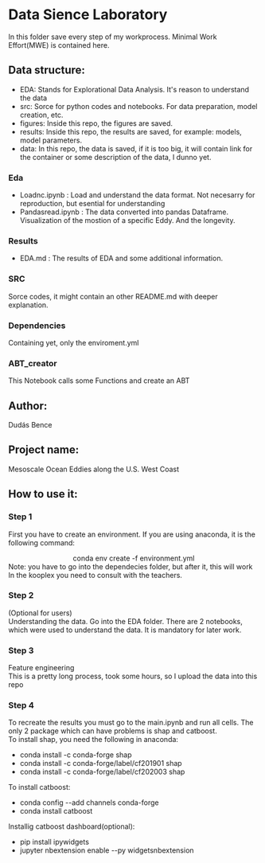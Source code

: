 # Data Sience Laboratory

In this folder save every step of my workprocess. Minimal Work Effort(MWE) is contained here.

## Data structure:  
- EDA: Stands for Explorational Data Analysis. It's reason to understand the data
- src: Sorce for python codes and notebooks. For data preparation, model creation, etc.
- figures: Inside this repo, the figures are saved.
- results: Inside this repo, the results are saved, for example: models, model parameters.
- data: In this repo, the data is saved, if it is too big, it will contain link for the container or some description of the data, I dunno yet.

### Eda
- Loadnc.ipynb : Load and understand the data format. Not necesarry for reproduction, but esential for understanding  
- Pandasread.ipynb : The data converted into pandas Dataframe. Visualization of the mostion of a specific Eddy. And the longevity.

### Results
- EDA.md : The results of EDA and some additional information.

### SRC
Sorce codes, it might contain an other README.md with deeper explanation.

### Dependencies
Containing yet, only the enviroment.yml

### ABT_creator
This Notebook calls some Functions and create an ABT

## Author:
Dudás Bence

## Project name:
Mesoscale Ocean Eddies along the U.S. West Coast

## How to use it:
### Step 1
First you have to create an environment. If you are using anaconda, it is the following command:  
<center> conda env create -f environment.yml </center>  
Note: you have to go into the dependecies folder, but after it, this will work  
In the kooplex you need to consult with the teachers.

### Step 2
(Optional for users)  
Understanding the data. Go into the EDA folder. There are 2 notebooks, which were used to understand the data. It is mandatory for later work.

### Step 3
Feature engineering  
This is a pretty long process, took some hours, so I upload the data into this repo

### Step 4 
To recreate the results you must go to the main.ipynb and run all cells. The only 2 package which can have problems is shap and catboost.  
To install shap, you need the following in anaconda:  
- conda install -c conda-forge shap  
- conda install -c conda-forge/label/cf201901 shap  
- conda install -c conda-forge/label/cf202003 shap  
  
To install catboost:   
- conda config --add channels conda-forge  
- conda install catboost  

Installig catboost dashboard(optional):  
- pip install ipywidgets  
- jupyter nbextension enable --py widgetsnbextension  

